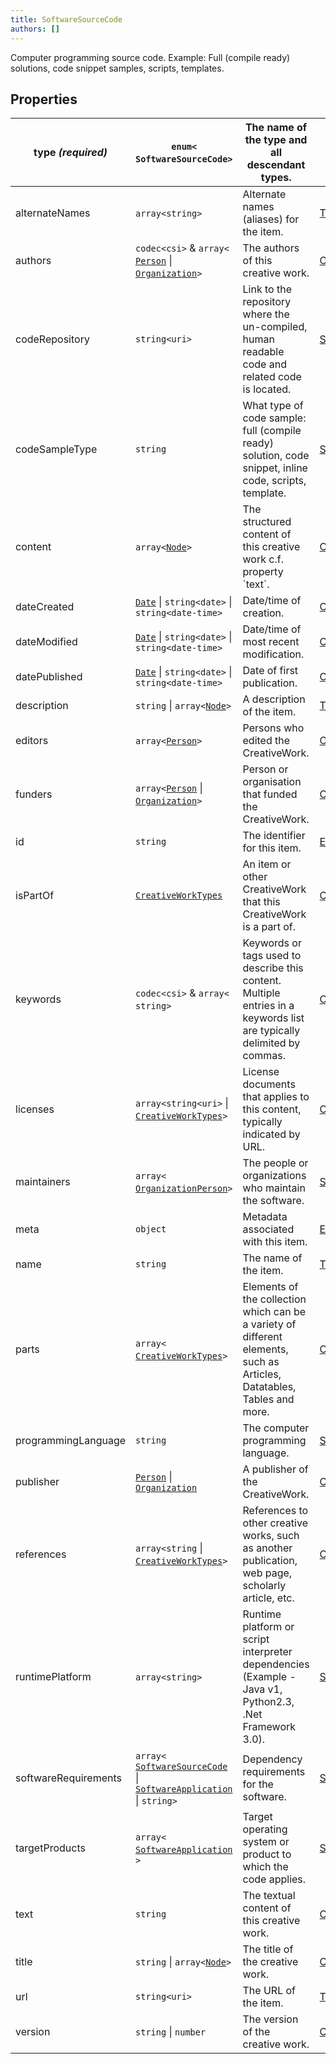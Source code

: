 ```yaml
---
title: SoftwareSourceCode
authors: []
---
```


Computer programming source code. Example: Full (compile ready) solutions, code snippet samples, scripts, templates. 

## Properties

| **type _(required)_** | `enum<`​`SoftwareSourceCode`​`>`                                                                                                  | The name of the type and all descendant types.                                                                           | [Entity](./Entity.html)                         |
| --------------------- | --------------------------------------------------------------------------------------------------------------------------------- | ------------------------------------------------------------------------------------------------------------------------ | ----------------------------------------------- |
| alternateNames        | `array<`​`string`​`>`                                                                                                             | Alternate names (aliases) for the item.                                                                                  | [Thing](./Thing.html)                           |
| authors               | `codec<csi>` & `array<`​[`Person`](./Person.html) \| [`Organization`](./Organization.html)​`>`                                    | The authors of this creative work.                                                                                       | [CreativeWork](./CreativeWork.html)             |
| codeRepository        | `string<uri>`                                                                                                                     | Link to the repository where the un-compiled, human readable code and related code is located.                           | [SoftwareSourceCode](./SoftwareSourceCode.html) |
| codeSampleType        | `string`                                                                                                                          | What type of code sample: full (compile ready) solution, code snippet, inline code, scripts, template.                   | [SoftwareSourceCode](./SoftwareSourceCode.html) |
| content               | `array<`​[`Node`](./Node.html)​`>`                                                                                                | The structured content of this creative work c.f. property \`text\`.                                                     | [CreativeWork](./CreativeWork.html)             |
| dateCreated           | [`Date`](./Date.html) \| `string<date>` \| `string<date-time>`                                                                    | Date/time of creation.                                                                                                   | [CreativeWork](./CreativeWork.html)             |
| dateModified          | [`Date`](./Date.html) \| `string<date>` \| `string<date-time>`                                                                    | Date/time of most recent modification.                                                                                   | [CreativeWork](./CreativeWork.html)             |
| datePublished         | [`Date`](./Date.html) \| `string<date>` \| `string<date-time>`                                                                    | Date of first publication.                                                                                               | [CreativeWork](./CreativeWork.html)             |
| description           | `string` \| `array<`​[`Node`](./Node.html)​`>`                                                                                    | A description of the item.                                                                                               | [Thing](./Thing.html)                           |
| editors               | `array<`​[`Person`](./Person.html)​`>`                                                                                            | Persons who edited the CreativeWork.                                                                                     | [CreativeWork](./CreativeWork.html)             |
| funders               | `array<`​[`Person`](./Person.html) \| [`Organization`](./Organization.html)​`>`                                                   | Person or organisation that funded the CreativeWork.                                                                     | [CreativeWork](./CreativeWork.html)             |
| id                    | `string`                                                                                                                          | The identifier for this item.                                                                                            | [Entity](./Entity.html)                         |
| isPartOf              | [`CreativeWorkTypes`](./CreativeWorkTypes.html)                                                                                   | An item or other CreativeWork that this CreativeWork is a part of.                                                       | [CreativeWork](./CreativeWork.html)             |
| keywords              | `codec<csi>` & `array<`​`string`​`>`                                                                                              | Keywords or tags used to describe this content. Multiple entries in a keywords list are typically delimited by commas.   | [CreativeWork](./CreativeWork.html)             |
| licenses              | `array<`​`string<uri>` \| [`CreativeWorkTypes`](./CreativeWorkTypes.html)​`>`                                                     | License documents that applies to this content, typically indicated by URL.                                              | [CreativeWork](./CreativeWork.html)             |
| maintainers           | `array<`​[`Organization`](./Organization.html)[`Person`](./Person.html)​`>`                                                       | The people or organizations who maintain the software.                                                                   | [SoftwareSourceCode](./SoftwareSourceCode.html) |
| meta                  | `object`                                                                                                                          | Metadata associated with this item.                                                                                      | [Entity](./Entity.html)                         |
| name                  | `string`                                                                                                                          | The name of the item.                                                                                                    | [Thing](./Thing.html)                           |
| parts                 | `array<`​[`CreativeWorkTypes`](./CreativeWorkTypes.html)​`>`                                                                      | Elements of the collection which can be a variety of different elements, such as Articles, Datatables, Tables and more.  | [CreativeWork](./CreativeWork.html)             |
| programmingLanguage   | `string`                                                                                                                          | The computer programming language.                                                                                       | [SoftwareSourceCode](./SoftwareSourceCode.html) |
| publisher             | [`Person`](./Person.html) \| [`Organization`](./Organization.html)                                                                | A publisher of the CreativeWork.                                                                                         | [CreativeWork](./CreativeWork.html)             |
| references            | `array<`​`string` \| [`CreativeWorkTypes`](./CreativeWorkTypes.html)​`>`                                                          | References to other creative works, such as another publication, web page, scholarly article, etc.                       | [CreativeWork](./CreativeWork.html)             |
| runtimePlatform       | `array<`​`string`​`>`                                                                                                             | Runtime platform or script interpreter dependencies (Example - Java v1, Python2.3, .Net Framework 3.0).                  | [SoftwareSourceCode](./SoftwareSourceCode.html) |
| softwareRequirements  | `array<`​[`SoftwareSourceCode`](./SoftwareSourceCode.html) \| [`SoftwareApplication`](./SoftwareApplication.html) \| `string`​`>` | Dependency requirements for the software.                                                                                | [SoftwareSourceCode](./SoftwareSourceCode.html) |
| targetProducts        | `array<`​[`SoftwareApplication`](./SoftwareApplication.html)​`>`                                                                  | Target operating system or product to which the code applies.                                                            | [SoftwareSourceCode](./SoftwareSourceCode.html) |
| text                  | `string`                                                                                                                          | The textual content of this creative work.                                                                               | [CreativeWork](./CreativeWork.html)             |
| title                 | `string` \| `array<`​[`Node`](./Node.html)​`>`                                                                                    | The title of the creative work.                                                                                          | [CreativeWork](./CreativeWork.html)             |
| url                   | `string<uri>`                                                                                                                     | The URL of the item.                                                                                                     | [Thing](./Thing.html)                           |
| version               | `string` \| `number`                                                                                                              | The version of the creative work.                                                                                        | [CreativeWork](./CreativeWork.html)             |
